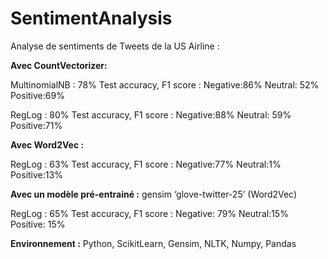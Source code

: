 # SentimentAnalysis
Analyse de sentiments de Tweets de la US Airline :

**Avec CountVectorizer:**

MultinomialNB : 78%  Test accuracy, F1 score : Negative:86%     Neutral: 52%  Positive:69%

RegLog            : 80% Test  accuracy, F1 score : Negative:88%    Neutral: 59%   Positive:71%

**Avec Word2Vec  :**

RegLog            : 63% Test accuracy, F1 score : Negative:77%     Neutral:1%   Positive:13%

**Avec un modèle pré-entrainé :** gensim ‘glove-twitter-25’ (Word2Vec)

RegLog            : 65% Test accuracy, F1 score : Negative: 79%    Neutral:15%   Positive: 15%

**Environnement :** Python, ScikitLearn, Gensim, NLTK, Numpy, Pandas
